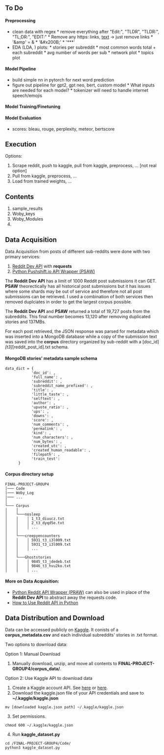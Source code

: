 ## To Do
#### Preprocessing
* clean data with regex
      * remove everything after "Edit:", "TLDR", "TLDR:", "TL;DR:", "EDIT:"
      * Remove any https: links, [text](links) -> just remove links
      * '&amp' = &
      * '&amp;#x200B;'
      * '***'
* EDA (LDA, )
      plots:
            * stories per subreddit
            * most common words total + each subreddit
            * avg number of words per sub
            * network plot
            * topics plot

#### Model Pipeline
* build simple nn in pytorch for next word prediction
* figure out pipeline for gpt2, gpt neo, bert, custom model
      * What inputs are needed for each model?
      * tokenizer will need to handle internet speech/emojis

#### Model Training/Finetuning

#### Model Evaluation
* scores: bleau, rouge, perplexity, meteor, bertscore


## Execution
Options:
1. Scrape reddit, push to kaggle, pull from kaggle, preprocess, ... [not real option]
2. Pull from kaggle, preprocess, ...
3. Load from trained weights, ...

## Contents
1. sample_results
2. Woby_keys
3. Woby_Modules
4.

## Data Acquisition

Data Acquisition from posts of different sub-reddits were done with two primary services:

1. [Reddit Dev API](https://www.reddit.com/dev/api/) with **requests**
2. [Python Pushshift.io API Wrapper (PSAW)](https://psaw.readthedocs.io/en/latest/)

The **Reddit Dev API** has a limit of 1000 Reddit post submissions it can GET. **PSAW** theorectically has all historical post submissions but it has issues where some shards may be out of service and therefore not all post submissions can be retrieved. I used a combination of both services then removed duplciates in order to get the largest corpus possible. 

The **Reddit Dev API** and **PSAW** returned a total of 19,727 posts from the subreddits. This final number becomes 13,120 after removing duplicated stories and 137MBs.

For each post retrieved, the JSON response was parsed for metadata which was inserted into a MongoDB database while a copy of the submission text was saved into the **corpus** directory organized by sub-reddit with a [doc_id]_[t3]_[reddit_post_id].txt schema.

#### MongoDB stories' metadata sample schema

```
data_dict = {
            'doc_id': ,
            'full_name': ,
            'subreddit': ,
            'subreddit_name_prefixed': ,
            'title': ,
            'little_taste': ,
            'selftext': ,
            'author': ,
            'upvote_ratio': ,
            'ups': ,
            'downs': ,
            'score': ,
            'num_comments': ,
            'permalink': ,
            'kind': ,
            'num_characters': ,
            'num_bytes': ,
            'created_utc': ,
            'created_human_readable': ,
            'filepath': ,
            'train_test': 
      }
```

#### Corpus directory setup
```
FINAL-PROJECT-GROUP4
│─── Code
|─── Woby_Log
|─── ...
│
└─── Corpus
│    │
│    └───nosleep
│    │    │ 1_t3_diuucz.txt
│    │    │ 2_t3_dyqd5e.txt
│    │    │ ...
│    │
│    └───creepyencounters
│    │    │ 5931_t3_i3l009.txt
│    │    │ 5931_t3_i3l009.txt
│    │    │ ...
│    │
│    └───Ghoststories
│    │    │ 9845_t3_jdedeb.txt
│    │    │ 9846_t3_hvu2ko.txt
│    │    │ ...
```

#### More on Data Acquisition:
* [Python Reddit API Wrapper (PRAW)](https://praw.readthedocs.io/en/stable/) can also be used in place of the **Reddit Dev API** to abstract away the requests code.
* [How to Use Reddit API in Python](https://towardsdatascience.com/how-to-use-the-reddit-api-in-python-5e05ddfd1e5c)

## Data Distribution and Download

Data can be accessed publicly on [Kaggle](https://www.kaggle.com/datasets/justjoshtings/spooky-reddit-stories). It conists of a **corpus_metadata.csv** and each individual subreddits' stories in .txt format.

Two options to download data:

Option 1: Manual Download
1. Manually download, unzip, and move all contents to **FINAL-PROJECT-GROUP4/corpus_data/**.

Option 2: Use Kaggle API to download data
1. Create a Kaggle account API. See [here](https://github.com/Kaggle/kaggle-api#api-credentials) or [here](https://adityashrm21.github.io/Setting-Up-Kaggle/).
2. Download the kaggle.json file of your API credentials and save to **~/.kaggle/kaggle.json**
```
mv [downloaded kaggle.json path] ~/.kaggle/kaggle.json
```
3. Set permissions.
```
chmod 600 ~/.kaggle/kaggle.json
```
4. Run **kaggle_dataset.py**
```
cd /FINAL-PROJECT-GROUP4/Code/
python3 kaggle_dataset.py
```